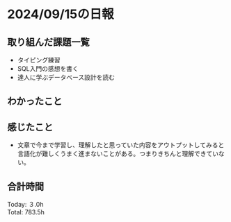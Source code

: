 # 2024/09/15の日報
## 取り組んだ課題一覧
* タイピング練習
* SQL入門の感想を書く
* 達人に学ぶデータベース設計を読む
## わかったこと

## 感じたこと
* 文章で今まで学習し、理解したと思っていた内容をアウトプットしてみると言語化が難しくうまく進まないことがある。つまりきちんと理解できていない。
## 合計時間  
Today: ３.0h<br>
Total: 783.5h
